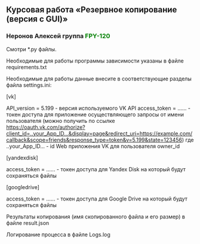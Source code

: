 ## Курсовая работа «Резервное копирование (версия с GUI)»

### Неронов Алексей группа <span style="color:green">**FPY-120**</span>

Смотри *.py файлы.

Необходимые для работы программы зависимости указаны в файле requirements.txt

Необходимые для работы данные внесите в соответствующие разделы файла settings.ini:

[vk]

API_version = 5.199 - версия используемого VK API
access_token = ...... - токен доступа для приложение осуществляющего запросы от имени пользователя
(можно получить по ссылке https://oauth.vk.com/authorize?client_id=..your_App_ID...&display=page&redirect_uri=https://example.com/callback&scope=friends&response_type=token&v=5.199&state=123456)
где ..your_App_ID... - id Web приложения VK для пользователя owner_id

[yandexdisk]

access_token = ...... - токен доступа для Yandex Disk на который будут сохраняться файлы

[googledrive]

access_token = ...... - токен доступа для Google Drive на который будут сохраняться файлы

Результаты копирования (имя скопированного файла и его размер) в файле result.json

Логирование процесса в файле Logs.log